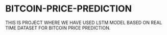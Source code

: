 # BITCOIN-PRICE-PREDICTION
THIS IS PROJECT WHERE WE HAVE USED LSTM MODEL BASED ON REAL TIME DATASET FOR BITCOIN PRICE PREDICTION.

